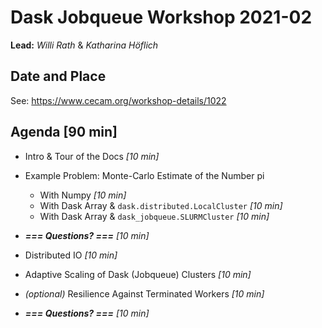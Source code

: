 # Dask Jobqueue Workshop 2021-02

**Lead:** _Willi Rath_ & _Katharina Höflich_

## Date and Place

See: https://www.cecam.org/workshop-details/1022

## Agenda [90 min]

- Intro & Tour of the Docs _[10 min]_

- Example Problem: Monte-Carlo Estimate of the Number pi
  - With Numpy _[10 min]_
  - With Dask Array & `dask.distributed.LocalCluster` _[10 min]_
  - With Dask Array & `dask_jobqueue.SLURMCluster` _[10 min]_

- _**=== Questions? ===**_ _[10 min]_

- Distributed IO _[10 min]_

- Adaptive Scaling of Dask (Jobqueue) Clusters _[10 min]_

- _(optional)_ Resilience Against Terminated Workers _[10 min]_

- _**=== Questions? ===**_ _[10 min]_
